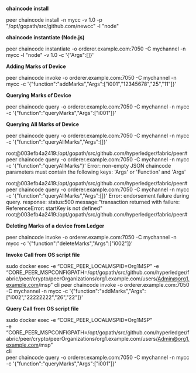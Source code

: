 **chaincode install**


peer chaincode install -n mycc -v 1.0 -p "/opt/gopath/src/github.com/newcc" -l "node"


**chaincode instantiate (Node.js)**


peer chaincode instantiate -o orderer.example.com:7050 -C mychannel -n mycc -l "node" -v 1.0 -c '{"Args":[]}'


**Adding Marks of Device**


peer chaincode invoke -o orderer.example.com:7050 -C mychannel -n mycc -c '{"function":"addMarks","Args":["i001","12345678","25","11"]}'


**Querying Marks of Device**


peer chaincode query -o orderer.example.com:7050 -C mychannel -n mycc -c '{"function":"queryMarks","Args":["i001"]}'


**Querying All Marks of Device**


peer chaincode query -o orderer.example.com:7050 -C mychannel -n mycc -c '{"function":"queryAllMarks","Args":[]}'


root@003efb4a2419:/opt/gopath/src/github.com/hyperledger/fabric/peer# peer chaincode query -o orderer.example.com:7050 -C mychannel -n mycc -c '{"function":"queryAllMarks"}'
Error: non-empty JSON chaincode parameters must contain the following keys: 'Args' or 'Function' and 'Args'


root@003efb4a2419:/opt/gopath/src/github.com/hyperledger/fabric/peer# peer chaincode query -o orderer.example.com:7050 -C mychannel -n mycc -c '{"function":"queryAllMarks","Args":[]}'
Error: endorsement failure during query. response: status:500 message:"transaction returned with failure: ReferenceError: startKey is not defined"
root@003efb4a2419:/opt/gopath/src/github.com/hyperledger/fabric/peer#


**Deleting Marks of a device from Ledger**


peer chaincode invoke -o orderer.example.com:7050 -C mychannel -n mycc -c '{"function":"deleteMarks","Args":["i002"]}'


**Invoke Call from OS script file**


sudo docker exec -e “CORE_PEER_LOCALMSPID=Org1MSP” -e “CORE_PEER_MSPCONFIGPATH=/opt/gopath/src/github.com/hyperledger/fabric/peer/crypto/peerOrganizations/org1.example.com/users/Admin@org1.example.com/msp” cli peer chaincode invoke -o orderer.example.com:7050 -C mychannel -n mycc -c '{"function":"addMarks","Args":["i002","22222222","26","22"]}'


**Query Call from OS script file**


sudo docker exec -e “CORE_PEER_LOCALMSPID=Org1MSP” \
-e “CORE_PEER_MSPCONFIGPATH=/opt/gopath/src/github.com/hyperledger/fabric/peer/crypto/peerOrganizations/org1.example.com/users/Admin@org1.example.com/msp” \
cli \
peer chaincode query -o orderer.example.com:7050 -C mychannel -n mycc -c '{"function":"queryMarks","Args":["i001"]}'


